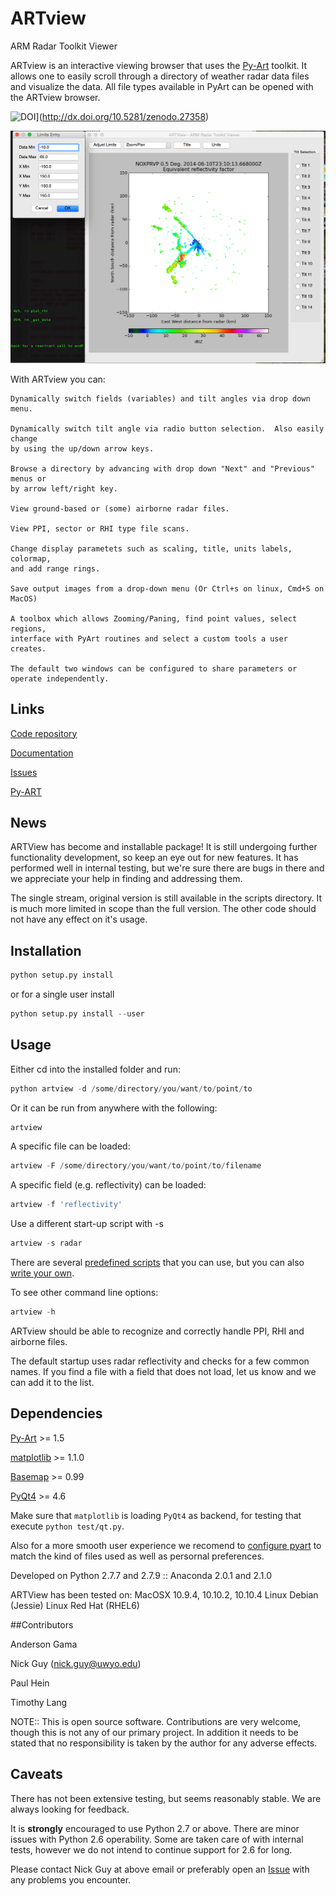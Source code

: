 ARTview
=======

ARM Radar Toolkit Viewer

ARTview is an interactive viewing browser that uses the [Py-Art](https://github.com/ARM-DOE/pyart) toolkit.
It allows one to easily scroll through a directory of weather radar data files 
and visualize the data.  All file types available in PyArt can be opened with
the ARTview browser.

![DOI](https://zenodo.org/badge/doi/10.5281/zenodo.27358.svg)](http://dx.doi.org/10.5281/zenodo.27358)

![Screenshot](https://github.com/nguy/artview/blob/master/ARTView_Screenshot.png)

With ARTview you can:

    Dynamically switch fields (variables) and tilt angles via drop down menu.

    Dynamically switch tilt angle via radio button selection.  Also easily change 
    by using the up/down arrow keys.

    Browse a directory by advancing with drop down "Next" and "Previous" menus or 
    by arrow left/right key.

    View ground-based or (some) airborne radar files.

    View PPI, sector or RHI type file scans.

    Change display parametets such as scaling, title, units labels, colormap,  
    and add range rings.

    Save output images from a drop-down menu (Or Ctrl+s on linux, Cmd+S on MacOS)

    A toolbox which allows Zooming/Paning, find point values, select regions,
    interface with PyArt routines and select a custom tools a user creates.

    The default two windows can be configured to share parameters or operate independently.

## Links
[Code repository](https://github.com/nguy/artview)

[Documentation](https://rawgit.com/nguy/artview/master/docs/build/html/index.html)

[Issues](https://github.com/nguy/artview/issues)

[Py-ART](https://github.com/ARM-DOE/pyart)

## News
ARTView has become and installable package!
It is still undergoing further functionality development, so keep an eye out for new
features.  It has performed well in internal testing, but we're sure there are bugs in
there and we appreciate your help in finding and addressing them.

The single stream, original version is still available in the scripts directory. It is 
much more limited in scope than the full version.
The other code should not have any effect on it's usage.

## Installation
```python
python setup.py install
```

or for a single user install
```python
python setup.py install --user
```

## Usage
Either cd into the installed folder and run:

```python
python artview -d /some/directory/you/want/to/point/to
```

Or it can be run from anywhere with the following:

```python
artview
```

A specific file can be loaded:
```python
artview -F /some/directory/you/want/to/point/to/filename
```

A specific field (e.g. reflectivity) can be loaded:
```python
artview -f 'reflectivity'
```

Use a different start-up script with -s
```python
artview -s radar
```
There are several [predefined scripts](SCRIPTS.md) that you can use, but you
can also [write your own](https://rawgit.com/nguy/artview/master/docs/build/html/script_tutorial.html).

To see other command line options:
```python
artview -h
```

ARTview should be able to recognize and correctly handle PPI, RHI and airborne files.

The default startup uses radar reflectivity and checks for a few common names.
If you find a file with a field that does not load, let us know and we can add it
to the list.


## Dependencies
[Py-Art](https://github.com/ARM-DOE/pyart) >= 1.5

[matplotlib](http://matplotlib.org) >= 1.1.0

[Basemap](http://matplotlib.org/basemap) >= 0.99

[PyQt4](http://www.riverbankcomputing.co.uk/software/pyqt/intro) >= 4.6

Make sure that `matplotlib` is loading `PyQt4` as backend, for testing that execute `python test/qt.py`.

Also for a more smooth user experience we recomend to [configure pyart](http://arm-doe.github.io/pyart-docs-travis/user_reference/generated/pyart.load_config.html#pyart.load_config)
to match the kind of files used as well as persornal preferences.

Developed on Python 2.7.7 and 2.7.9 :: Anaconda 2.0.1 and 2.1.0

ARTView has been tested on:
MacOSX 10.9.4, 10.10.2, 10.10.4
Linux Debian (Jessie)
Linux Red Hat (RHEL6)

##Contributors

Anderson Gama

Nick Guy (nick.guy@uwyo.edu)

Paul Hein

Timothy Lang

NOTE:: This is open source software.  Contributions are very welcome, though this is not any of our primary project.  In addition it needs to be stated that no responsibility is taken by the author for any adverse effects.

## Caveats
There has not been extensive testing, but seems reasonably stable.
We are always looking for feedback.

It is  **strongly** encouraged to use Python 2.7 or above. There are minor issues with 
Python 2.6 operability. Some are taken care of with internal tests, however we do not
intend to continue support for 2.6 for long.

Please contact Nick Guy at above email or preferably open an [Issue](https://github.com/nguy/artview/issues) with any problems you encounter.
